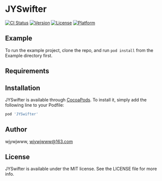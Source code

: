 # JYSwifter

[![CI Status](https://img.shields.io/travis/wjywjwww/JYSwifter.svg?style=flat)](https://travis-ci.org/wjywjwww/JYSwifter)
[![Version](https://img.shields.io/cocoapods/v/JYSwifter.svg?style=flat)](https://cocoapods.org/pods/JYSwifter)
[![License](https://img.shields.io/cocoapods/l/JYSwifter.svg?style=flat)](https://cocoapods.org/pods/JYSwifter)
[![Platform](https://img.shields.io/cocoapods/p/JYSwifter.svg?style=flat)](https://cocoapods.org/pods/JYSwifter)

## Example

To run the example project, clone the repo, and run `pod install` from the Example directory first.

## Requirements

## Installation

JYSwifter is available through [CocoaPods](https://cocoapods.org). To install
it, simply add the following line to your Podfile:

```ruby
pod 'JYSwifter'
```

## Author

wjywjwww, wjywjwww@163.com

## License

JYSwifter is available under the MIT license. See the LICENSE file for more info.
